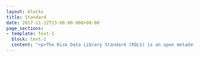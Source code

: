 ```yaml
---
layout: blocks
title: Standard
date: 2017-11-22T23:00:00.000+00:00
page_sections:
- template: text-1
  block: text-1
  content: "<p>The Risk Data Library Standard (RDLS) is an open metadata standard for describing risk datasets used in climate and disaster risk assessments.</p><p>The purpose of the RDLS is to enable risk reduction and resilience building by making it easier for risk data publishers to describe their datasets and for risk data users to identify datasets to use in their work. Many different organisations produce or use risk datasets, including humanitarian organisations, insurance companies, academic institutions and multi-lateral development banks.</p><p>The key feature of the RDLS is the metadata standard for describing hazard, exposure, vulnerability, and loss datasets. In addition to the metadata standard, the RDLS provides guidance on packaging and formatting for risk datasets, although it does not seek to standardise the contents of risk datasets.</p><p>The RDLS is curated by the Global Facility for Disaster Reduction and Recovery and is intended for use by anyone involved in publishing or using disaster risk data. It is an open standard and community contributions are welcome.</p><p>For more information see the <a href="https://docs.riskdatalibrary.org/">documentation</a></p>"
---
```


